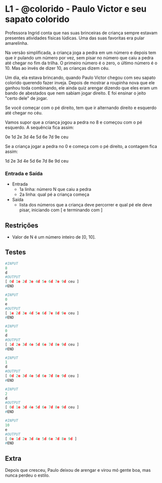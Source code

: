 # L1 - @colorido - Paulo Victor e seu sapato colorido

Professora Ingrid conta que nas suas brinceiras de criança sempre estavam presentes atividades físicas lúdicas. Uma das suas favoritas era pular amarelinha.

Na versão simplificada, a criança joga a pedra em um número e depois tem que ir pulando um número por vez, sem pisar no número que caiu a pedra até chegar no fim da trilha. O primeiro número é o zero, o último número é o 10. Mas ao invés de dizer 10, as crianças dizem céu.

Um dia, ela estava brincando, quando Paulo Victor chegou com seu sapato colorido querendo fazer inveja. Depois de mostrar a roupinha nova que ele ganhou toda combinando, ele ainda quiz arengar dizendo que eles eram um bando de abestados que nem sabiam jogar direito.  E foi ensinar o jeito "certo dele" de jogar.

Se você começar com o pé direito, tem que ir alternando direito e esquerdo até chegar no céu.

Vamos supor que a criança jogou a pedra no 8 e começou com o pé esquerdo. A sequência fica assim:

0e 1d 2e 3d 4e 5d 6e 7d 9e ceu

Se a criança jogar a pedra no 0 e começa com o pé direito, a contagem fica assim:

1d 2e 3d 4e 5d 6e 7d 8e 9d ceu

### Entrada e Saída

- Entrada
  - 1a linha: número N que caiu a pedra
  - 2a linha: qual pé a criança começa
- Saída
  - lista dos números que a criança deve percorrer e qual pé ele deve pisar, iniciando com \[ e terminando com \]

## Restrições

- Valor de N é um número inteiro de \[0, 10\].

## Testes

```py
#INPUT
8
d
#OUTPUT
[ 0d 1e 2d 3e 4d 5e 6d 7e 9d ceu ]
#END
```

```py
#INPUT
0
e
#OUTPUT
[ 1e 2d 3e 4d 5e 6d 7e 8d 9e ceu ]
#END
```

```py
#INPUT
0
d
#OUTPUT
[ 1d 2e 3d 4e 5d 6e 7d 8e 9d ceu ]
#END
```

```py
#INPUT
1
d
#OUTPUT
[ 0d 2e 3d 4e 5d 6e 7d 8e 9d ceu ]
#END
```

```py
#INPUT
2
d
#OUTPUT
[ 0d 1e 3d 4e 5d 6e 7d 8e 9d ceu ]
#END
```

```py
#INPUT
10
e
#OUTPUT
[ 0e 1d 2e 3d 4e 5d 6e 7d 8e 9d ]
#END

```

## Extra

Depois que cresceu, Paulo deixou de arengar e virou mó gente boa, mas nunca perdeu o estilo.
